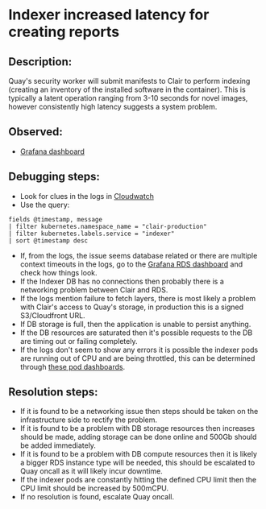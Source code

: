 # Indexer increased latency for creating reports

## Description:
Quay's security worker will submit manifests to Clair to perform indexing (creating an inventory of the installed software in the container). This is typically a latent operation ranging from 3-10 seconds for novel images, however consistently high latency suggests a system problem.

## Observed:
- [Grafana dashboard](https://grafana.app-sre.devshift.net/d/I1JBFlRnz/clair-v4?orgId=1&var-rate=1m&var-dbquantile=0.95&var-apiquantile=0.20&var-datasource=clairp01ue1-prometheus&viewPanel=7)

## Debugging steps:
- Look for clues in the logs in [Cloudwatch](logs.md)
- Use the query:
```
fields @timestamp, message
| filter kubernetes.namespace_name = "clair-production"
| filter kubernetes.labels.service = "indexer"
| sort @timestamp desc
```
- If, from the logs, the issue seems database related or there are multiple context timeouts in the logs, go to the [Grafana RDS dashboard](db_dashboards.md) and check how things look.
- If the Indexer DB has no connections then probably there is a networking problem between Clair and RDS.
- If the logs mention failure to fetch layers, there is most likely a problem with Clair's access to Quay's storage, in production this is a signed S3/Cloudfront URL.
- If DB storage is full, then the application is unable to persist anything.
- If the DB resources are saturated then it's possible requests to the DB are timing out or failing completely.
- If the logs don't seem to show any errors it is possible the indexer pods are running out of CPU and are being throttled, this can be determined through [these pod dashboards](pod_dashboards.md).
## Resolution steps:
- If it is found to be a networking issue then steps should be taken on the infrastructure side to rectify the problem.
- If it is found to be a problem with DB storage resources then increases should be made, adding storage can be done online and 500Gb should be added immediately.
- If it is found to be a problem with DB compute resources then it is likely a bigger RDS instance type will be needed, this should be escalated to Quay oncall as it will likely incur downtime.
- If the indexer pods are constantly hitting the defined CPU limit then the CPU limit should be increased by 500mCPU.
- If no resolution is found, escalate Quay oncall.
